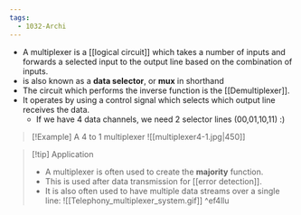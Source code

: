 ```yaml
---
tags:
  - 1032-Archi
---
```

- A multiplexer is a [[logical circuit]] which takes a number of inputs and forwards a selected input to the output line based on the combination of inputs.
- is also known as a **data selector**, or **mux** in shorthand
- The circuit which performs the inverse function is the [[Demultiplexer]].
- It operates by using a control signal which selects which output line receives the data.
	- If we have 4 data channels, we need 2 selector lines (00,01,10,11) :)

>[!Example] A 4 to 1 multiplexer
>![[multiplexer4-1.jpg|450]]

>[!tip] Application
>- A multiplexer is often used to create the **majority** function.
>- This is used after data transmission for [[error detection]].
>- It is also often used to have multiple data streams over a single line:
>![[Telephony_multiplexer_system.gif]] ^ef4llu


